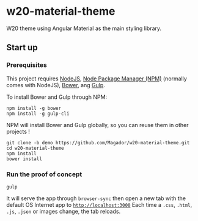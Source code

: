 # w20-material-theme
W20 theme using Angular Material as the main styling library.

## Start up

### Prerequisites

This project requires [NodeJS](https://nodejs.org/en/), [Node Package Manager (NPM)](https://www.npmjs.com/) (normally comes with NodeJS), [Bower](http://bower.io), ang [Gulp](http://gulpjs.com/).

To install Bower and Gulp through NPM:

```
npm install -g bower
npm install -g gulp-cli
```
NPM will install Bower and Gulp globally, so you can reuse them in other projects !

```
git clone -b demo https://github.com/Magador/w20-material-theme.git
cd w20-material-theme
npm install
bower install
```

### Run the proof of concept

```
gulp
```

It will serve the app through `browser-sync` then open a new tab with the default OS Internet app to [`http://localhost:3000`](http://localhost:3000)
Each time a `.css`, `.html`, `.js`, `.json` or images change, the tab reloads.